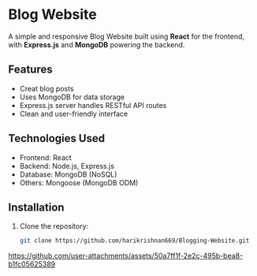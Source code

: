# Blog Website

A simple and responsive Blog Website built using **React** for the frontend, with **Express.js** and **MongoDB** powering the backend.

## Features

- Creat blog posts
- Uses MongoDB for data storage
- Express.js server handles RESTful API routes
- Clean and user-friendly interface

## Technologies Used

- Frontend: React
- Backend: Node.js, Express.js
- Database: MongoDB (NoSQL)
- Others: Mongoose (MongoDB ODM)

## Installation

1. Clone the repository:
   ```bash
   git clone https://github.com/harikrishnan669/Blogging-Website.git

https://github.com/user-attachments/assets/50a7ff1f-2e2c-495b-bea8-b1fc05625389

